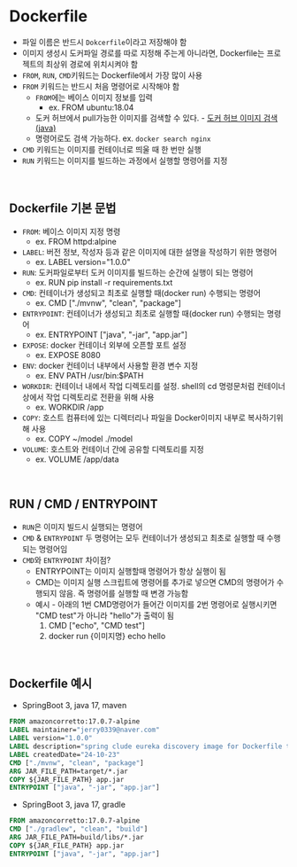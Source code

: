 # Dockerfile
* 파일 이름은 반드시 `Dokcerfile`이라고 저장해야 함
* 이미지 생성시 도커파일 경로를 따로 지정해 주는게 아니라면, Dockerfile는 프로젝트의 최상위 경로에 위치시켜야 함
* `FROM`, `RUN`, `CMD`키워드는 Dockerfile에서 가장 많이 사용
* `FROM` 키워드는 반드시 처음 명령어로 시작해야 함
  * `FROM`에는 베이스 이미지 정보를 입력
    * ex. FROM ubuntu:18.04
  * 도커 허브에서 pull가능한 이미지를 검색할 수 있다. - [도커 허브 이미지 검색(java)](https://hub.docker.com/_/openjdk)
  * 명령어로도 검색 가능하다. ex. `docker search nginx`
* `CMD` 키워드는 이미지를 컨테이너로 띄울 때 한 번만 실행
* `RUN` 키워드는 이미지를 빌드하는 과정에서 실행할 명령어를 지정

<br>

## Dockerfile 기본 문법
* `FROM`: 베이스 이미지 지정 명령
  * ex. FROM httpd:alpine
* `LABEL`: 버전 정보, 작성자 등과 같은 이미지에 대한 설명을 작성하기 위한 명령어
  * ex. LABEL version="1.0.0"
* `RUN`: 도커파일로부터 도커 이미지를 빌드하는 순간에 실행이 되는 명령어
  * ex. RUN pip install -r requirements.txt
* `CMD`: 컨테이너가 생성되고 최초로 실행할 때(docker run) 수행되는 명령어
  * ex. CMD ["./mvnw", "clean", "package"]
* `ENTRYPOINT`: 컨테이너가 생성되고 최초로 실행할 때(docker run) 수행되는 명령어
  * ex. ENTRYPOINT ["java", "-jar", "app.jar"]
* `EXPOSE`: docker 컨테이너 외부에 오픈할 포트 설정
  * ex. EXPOSE 8080
* `ENV`: docker 컨테이너 내부에서 사용할 환경 변수 지정
  * ex. ENV PATH /usr/bin:$PATH
* `WORKDIR`: 컨테이너 내에서 작업 디렉토리를 설정. shell의 cd 명령문처럼 컨테이너 상에서 작업 디렉토리로 전환을 위해 사용
  * ex. WORKDIR /app
* `COPY`: 호스트 컴퓨터에 있는 디렉터리나 파일을 Docker이미지 내부로 복사하기위해 사용
  * ex. COPY ~/model ./model
* `VOLUME`: 호스트와 컨테이너 간에 공유할 디렉토리를 지정
  * ex. VOLUME /app/data

<br>

## RUN / CMD / ENTRYPOINT
* `RUN`은 이미지 빌드시 실행되는 명령어
* `CMD` & `ENTRYPOINT` 두 명령어는 모두 컨테이너가 생성되고 최초로 실행할 때 수행되는 명령어임
* `CMD`와 `ENTRYPOINT` 차이점?
  * ENTRYPOINT는 이미지 실행할때 명령어가 항상 실행이 됨
  * CMD는 이미지 실행 스크립트에 명령어를 추가로 넣으면 CMD의 명령어가 수행되지 않음. 즉 명령어를 실행할 때 변경 가능함
  * 예시 - 아래의 1번 CMD명령어가 들어간 이미지를 2번 명령어로 실행시키면 "CMD test"가 아니라 "hello"가 출력이 됨
    1. CMD ["echo", "CMD test"]
    2. docker run {이미지명} echo hello

<br>

## Dockerfile 예시
* SpringBoot 3, java 17, maven

```Dockerfile
FROM amazoncorretto:17.0.7-alpine
LABEL maintainer="jerry0339@naver.com"
LABEL version="1.0.0"
LABEL description="spring clude eureka discovery image for Dockerfile test"
LABEL createdDate="24-10-23"
CMD ["./mvnw", "clean", "package"]
ARG JAR_FILE_PATH=target/*.jar
COPY ${JAR_FILE_PATH} app.jar
ENTRYPOINT ["java", "-jar", "app.jar"]
```

* SpringBoot 3, java 17, gradle

```Dockerfile
FROM amazoncorretto:17.0.7-alpine
CMD ["./gradlew", "clean", "build"]
ARG JAR_FILE_PATH=build/libs/*.jar
COPY ${JAR_FILE_PATH} app.jar
ENTRYPOINT ["java", "-jar", "app.jar"]
```